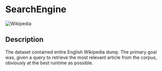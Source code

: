 # SearchEngine
![Wikipedia](https://user-images.githubusercontent.com/73795171/147779008-506dad5d-9adb-4e28-bb61-a37bdd014c70.jpg)
## Description
The dataset contained entire English Wikipedia dump. 
The primary goal was, given a query to retrieve the most relevant article from the corpus, obviously at the best runtime as possible.
